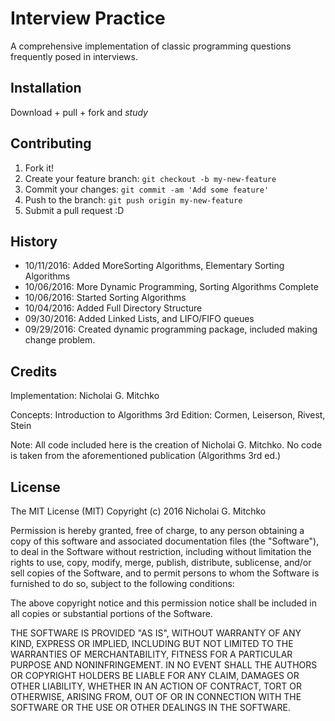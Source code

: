 # Interview Practice
A comprehensive implementation of classic programming questions frequently posed in interviews.
## Installation
Download + pull + fork and *study*
## Contributing
1. Fork it!
2. Create your feature branch: `git checkout -b my-new-feature`
3. Commit your changes: `git commit -am 'Add some feature'`
4. Push to the branch: `git push origin my-new-feature`
5. Submit a pull request :D

## History
* 10/11/2016: Added MoreSorting Algorithms, Elementary Sorting Algorithms
* 10/06/2016: More Dynamic Programming, Sorting Algorithms Complete
* 10/06/2016: Started Sorting Algorithms
* 10/04/2016: Added Full Directory Structure
* 09/30/2016: Added Linked Lists, and LIFO/FIFO queues
* 09/29/2016: Created dynamic programming package, included making change problem.
## Credits

Implementation: Nicholai G. Mitchko

Concepts: Introduction to Algorithms 3rd Edition: Cormen, Leiserson, Rivest, Stein

Note: All code included here is the creation of Nicholai G. Mitchko. No code is taken from the aforementioned publication (Algorithms 3rd ed.)

## License

The MIT License (MIT)
Copyright (c) 2016 Nicholai G. Mitchko

Permission is hereby granted, free of charge, to any person obtaining a copy of this software and associated documentation files (the "Software"), to deal in the Software without restriction, including without limitation the rights to use, copy, modify, merge, publish, distribute, sublicense, and/or sell copies of the Software, and to permit persons to whom the Software is furnished to do so, subject to the following conditions:

The above copyright notice and this permission notice shall be included in all copies or substantial portions of the Software.

THE SOFTWARE IS PROVIDED "AS IS", WITHOUT WARRANTY OF ANY KIND, EXPRESS OR IMPLIED, INCLUDING BUT NOT LIMITED TO THE WARRANTIES OF MERCHANTABILITY, FITNESS FOR A PARTICULAR PURPOSE AND NONINFRINGEMENT. IN NO EVENT SHALL THE AUTHORS OR COPYRIGHT HOLDERS BE LIABLE FOR ANY CLAIM, DAMAGES OR OTHER LIABILITY, WHETHER IN AN ACTION OF CONTRACT, TORT OR OTHERWISE, ARISING FROM, OUT OF OR IN CONNECTION WITH THE SOFTWARE OR THE USE OR OTHER DEALINGS IN THE SOFTWARE.